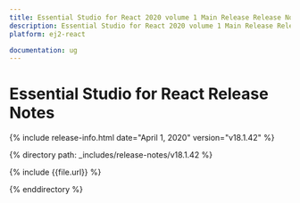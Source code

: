 ```yaml
---
title: Essential Studio for React 2020 volume 1 Main Release Release Notes  
description: Essential Studio for React 2020 volume 1 Main Release Release Notes  
platform: ej2-react

documentation: ug
---
```


# Essential Studio for  React  Release Notes  

{% include release-info.html date="April 1, 2020"   version="v18.1.42"  %} 

{% directory path: _includes/release-notes/v18.1.42 %}

{% include {{file.url}} %}

{% enddirectory %}

